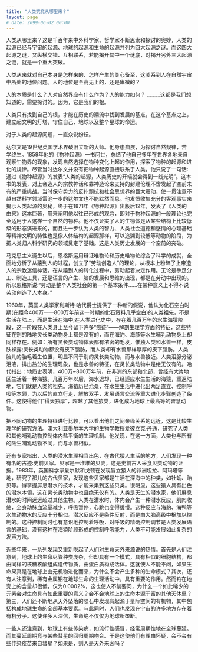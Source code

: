 ```yaml
---
title: "人类究竟从哪里来？"
layout: page
# date: 2099-06-02 00:00
---
```


人类从哪里来？这是千百年来中外科学家、哲学家不断思索和探讨的奥妙，人类的起源已经与宇宙的起源、地球的起源和生命的起源并列为四大起源之谜。而这四大起源之谜，又纵横交错、互相联系，若能揭开其中一个谜底，对揭开另外三大起源之谜，就是一个重大突破。

人类从来就对自己本身是怎样来的、怎样产生的关心备至，这关系到人在自然宇宙中所处的地位问题。人的地位是至高无上的，还是卑微的？

人的本质是什么？人对自然界应有什么作为？人的能力如何？ .........这都是我们想知道的，需要探讨的。因为，它是我们的根。

人类只有找到自己的根，才能在历史的潮流中找到发展的基点，在这个基点之上，建立起文明的灯塔，守住自己、地球以及整个星球的命运。

对于人类的起源问题，一直众说纷纭。

达尔文是19世纪英国学术界破旧立新的大师。他身患痼疾，为探讨自然规律，苦学终生。1859年他的《物种起源》一书问世，总结了他自己多年在世界各地亲自观察生物界的现象，发现自然选择在物种变化上起的作用，探索了物种的起源和进化的规律。尽管当时达尔文并没有把物种起源直接联系于人类，他只说了一句话:通过《物种起源》的发表“人类的起源，人类历史的开端就会得到一线光明”。这本书的发表，对上帝造人的宗教神话和靠神造论来支持的封建伦理不啻发起了空前未有的严重挑战。当时保守势力的反扑顽抗和社会思想界的巨大震动，使一贯注意不越自然科学领域雷池一步的达尔文也不能默然而息。他发愤收集充分的客观事实来揭示人类起源的奥秘，终于在1871年《物种起源》出版后12年，发表了《人类的由来》这本巨著，用来阐明他以往已形成的观念，即对于物种起源的一般理论也完全适用于人这样一个自然的物种。他不仅证实了人的生物体是从某些结构上比较低级的形态演进来的，而且进一步认为人类的智力、人类社会道德和感情的心理基础等精神文明的特性也是像人体结构的起源那样，可以追溯到较低等动物的阶段，为把人类归人科学研究的领域奠定了基础。这是人类历史发展的一个空前的突破。

马克思主义诞生以后，恩格斯运用辩证唯物论和历史唯物论综合了科学的成就，全面地分析了从猿到人的过程，创立了“劳动创造人”的理论，从根本上粉碎了上帝造人的宗教迷信神话。在从猿到人的转化过程中，劳动起着决定作用。无论是手足分工、制造工具，还是语言的产生、脑的发展和思维的出现，都是在劳动中出现的。所以恩格斯说:“劳动是整个人类社会的第一个基本条件......在某种意义上不得不说劳动创造了人本身。”

1960年，英国人类学家利斯特·哈代爵士提供了一种新的假说，他认为化石空白时期(在距今400万——800万年前这一时期的化石资料几乎空白)的人类祖先，不是生活在陆上，而是生活在海中;在人类进化史中，存在着几百万年的水生海猿阶段，这一阶段在人类身上至今留下许多“痕迹”——解剖生理学方面的特征，这些特征在别的陆地灵长类动物身上都是没有的，而在海豹、海豚等水生哺乳动物身上却同样存在。例如：所有灵长类动物体表都有浓密的毛发，惟独人类和水兽一样，皮肤裸露;灵长类动物都没有皮下脂肪，而人类却有水兽那样厚厚的皮下脂肪。人类胎儿的胎毛着生位置，明显不同于别的灵长类动物，而与水兽接近。人类泪腺分泌泪液，排出盐分的生理现象，也是水兽的特征，在灵长类动物中是绝无仅有的。哈代指出：地质史表明，400万~800万年前，在非洲的东部和北部，曾经有大片地区生活着一种海猿。几百万年以后，海水退却，已经适应水生生活的海猿，重返陆地，它们就是人类的祖先。海猿历经沧桑，在水生生活中进化出两足直立、控制呼吸等本领，为以后的直立行走，解放双手，发展语言交流等重大进化步骤创造了条件。这使得他们“得天独厚”，超越了其他猿类，进化成为地球上最高等的智慧动物。

把不同动物的生理特征进行比较，可以看出他们之间亲缘关系的远近，这是比较生理学的研究方法。澳大利亚墨尔本大学的生物学教授爱彼立克·丹通，研究了人类和其他哺乳动物控制体内盐平衡的生理机制。他发现，在这一方面，人类也与所有的陆生哺乳动物不同，而与水兽相似。

还有专家指出，人类的潜水生理相当出色，在古代猿人生活的地方，人们发现一种有名的古迹:史前贝家。贝家是一堆堆的贝壳，这是史前古人采食贝类动物的证据。1983年，英国科学家爱尔默和戈顿在发现盲立猿人的非洲坦拉、阿玛塔等地，研究了那儿的古代贝家，发现这些贝家都是生活在深海中的种类，如牡蛎、贻贝等。得掌握屏息潜水的技术，才能采集到这些贝类。很明显，这些猿人具有出色的潜水本领，这在灵长类动物中也且绝无仅有的。人类是天生的潜水家，他们屏息潜水的时间远远超过其他生物。人类在潜水时，体内会产生一种潜水反应，肌肉收缩，全身动脉血流量减少，呼吸暂停，心跳也变得缓慢。这种反应与海豹、海鸭等水生动物水的反应十分相似。潜水反应不是条件反射，而是由大脑高级中枢加以控制的。这种控制同时也有意识地控制着呼吸，对呼吸的精确控制调节是人类发展语言的基础，没有这种在海猿阶段形成的控制呼吸能力，人类不可能发展如此复杂的发声方法。

近些年来，一系列发现又重新唤起了人们对生命天外来源说的热情。首先是人们注意到，地球上的生命尽管种类庞杂，但却具有一个模式，具有相似的细胞结构，都由同样的核糖核酸组成遗传物质，由蛋白质构成活体。这就使人不能不问，如果生命果真是在地球上由无机物进化而来，为什么不会产生多种的生命模式？其次，还有人注意到，稀有金属钼在地球生命的生理活动中，具有重要的作用。然而铂在地壳上的含量却很低，仅为0.0002%，这也使人不禁要问，为什么一个如此稀少的元素会对生命具有如此重要的意义？会不会地球上的生命本源于富的其他天体里？第三，人们还不断地从天外坠落的陨石中发现有起源于星际空间的有机物，其中包括构成地球生命的全部基本要素。与此同时，人们也发现在宇宙的许多地方存在着有机分子。这使许多人深信，生命绝不仅仅为地球所垄断。

一些人还注意到，地球上有些传染病，如流行性感冒，经常周期性地在全球蔓延。而其蔓延周期竞与某些彗星的回归周期吻合。于是这使他们有理由怀疑，会不会有些传染疫苗来自彗星？如果是，则人是天外来客吗？

<!-- [TOC] -->

<!-- # Simiki #

[![Latest Version](http://img.shields.io/pypi/v/simiki.svg)](https://pypi.python.org/pypi/simiki)
[![The MIT License](http://img.shields.io/badge/license-MIT-yellow.svg)](https://github.com/tankywoo/simiki/blob/master/LICENSE)
[![Build Status](https://travis-ci.org/tankywoo/simiki.svg)](https://travis-ci.org/tankywoo/simiki)
[![Coverage Status](https://img.shields.io/coveralls/tankywoo/simiki.svg)](https://coveralls.io/r/tankywoo/simiki)

Simiki is a simple wiki framework, written in [Python](https://www.python.org/).

* Easy to use. Creating a wiki only needs a few steps
* Use [Markdown](http://daringfireball.net/projects/markdown/). Just open your editor and write
* Store source files by category
* Static HTML output
* A CLI tool to manage the wiki

Simiki is short for `Simple Wiki` :)

## Quick Start ##

### Install ###

	pip install simiki

### Update ###

	pip install -U simiki

### Init Site ###

	mkdir mywiki && cd mywiki
	simiki init

### Create a new wiki ###

	simiki new -t "Hello Simiki" -c first-catetory

### Generate ###

	simiki g

### Preview ###

	simiki p -w

For more information, `simiki -h` or have a look at [Simiki.org](http://simiki.org)

## Others ##

* [simiki.org](http://simiki.org)
* <https://github.com/tankywoo/simiki>
* Email: <me@tankywoo.com>
* [Simiki Users](https://github.com/tankywoo/simiki/wiki/Simiki-Users)

## License ##

The MIT License (MIT)

Copyright (c) 2013 Tanky Woo

Permission is hereby granted, free of charge, to any person obtaining a copy of
this software and associated documentation files (the "Software"), to deal in
the Software without restriction, including without limitation the rights to
use, copy, modify, merge, publish, distribute, sublicense, and/or sell copies of
the Software, and to permit persons to whom the Software is furnished to do so,
subject to the following conditions:

The above copyright notice and this permission notice shall be included in all
copies or substantial portions of the Software.

THE SOFTWARE IS PROVIDED "AS IS", WITHOUT WARRANTY OF ANY KIND, EXPRESS OR
IMPLIED, INCLUDING BUT NOT LIMITED TO THE WARRANTIES OF MERCHANTABILITY, FITNESS
FOR A PARTICULAR PURPOSE AND NONINFRINGEMENT. IN NO EVENT SHALL THE AUTHORS OR
COPYRIGHT HOLDERS BE LIABLE FOR ANY CLAIM, DAMAGES OR OTHER LIABILITY, WHETHER
IN AN ACTION OF CONTRACT, TORT OR OTHERWISE, ARISING FROM, OUT OF OR IN
CONNECTION WITH THE SOFTWARE OR THE USE OR OTHER DEALINGS IN THE SOFTWARE. -->
